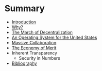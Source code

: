 # Summary

* [Introduction](README.md)
* [Why?](why.md)
* [The March of Decentralization](the_march_of_decentralization.md)
* [An Operating System for the United States](anoperating_system_for_the_united_states.md)
* [Massive Collaboration](massive_collaboration.md)
* [The Economy of Merit](the_economy_of_merit.md)
* Inherent Transparency
   * Security in Numbers
* [Bibliography](bibliography.md)

